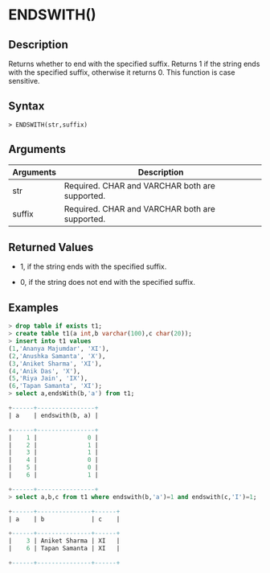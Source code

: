 # **ENDSWITH()**

## **Description**

Returns whether to end with the specified suffix. Returns 1 if the string ends with the specified suffix, otherwise it returns 0. This function is case sensitive.

## **Syntax**

```
> ENDSWITH(str,suffix)
```

## **Arguments**

|  Arguments   | Description  |
|  ----  | ----  |
| str | Required.  CHAR and VARCHAR both are supported.|
| suffix | Required.  CHAR and VARCHAR both are supported.|

## **Returned Values**

* 1, if the string ends with the specified suffix.

* 0, if the string does not end with the specified suffix.

## **Examples**

```sql
> drop table if exists t1;
> create table t1(a int,b varchar(100),c char(20));
> insert into t1 values
(1,'Ananya Majumdar', 'XI'),
(2,'Anushka Samanta', 'X'),
(3,'Aniket Sharma', 'XI'),
(4,'Anik Das', 'X'),
(5,'Riya Jain', 'IX'),
(6,'Tapan Samanta', 'XI');
> select a,endsWith(b,'a') from t1;

+------+----------------+
| a    | endswith(b, a) |

+------+----------------+
|    1 |              0 |
|    2 |              1 |
|    3 |              1 |
|    4 |              0 |
|    5 |              0 |
|    6 |              1 |

+------+----------------+
> select a,b,c from t1 where endswith(b,'a')=1 and endswith(c,'I')=1;

+------+---------------+------+
| a    | b             | c    |

+------+---------------+------+
|    3 | Aniket Sharma | XI   |
|    6 | Tapan Samanta | XI   |

+------+---------------+------+
```
